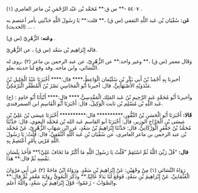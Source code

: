 ٥٤٠٧ -** س ق:** مُحَمَّد بْن عَبْد الرَّحْمَنِ بْن ماعز العامري (١) .

**عَن:** سُفْيَان بْن عَبد اللَّهِ الثقفي (س ق) ،** قلت:** يَا رَسُولَ اللَّهِ حَدَّثَنِي بأمر أعتصم به ... (الحديث) .

**وعَنه:** الزُّهْرِيّ (س ق) .

قاله إِبْرَاهِيم بْن سَعْد (س ق) ، عن الزُّهْرِيّ.

وَقَال معمر (س ق) ،** وغير واحد:** عن الزُّهْرِيّ، عن عبد الرحمن بن ماعز (٢) .روى له النَّسَائي، وابن ماجه. وقد وقع لنا حديثه بعلو.

أخبرنا بِهِ أَحْمَدُ بْنُ أَبي بَكْرِ بْنِ سُلَيْمان الْوَاعِظُ،**** قال:**** أَخْبَرَنَا عَبْدُ الْجَلِيلِ بْنُ مَنْدَوَيْهِ الأَصْبَهَانِيُّ، قال: أخبرنا أَبُو الْمَحَاسِنِ نَصْرُ بْنُ الْمُظَفَّرِ الْبَرْمَكِيُّ.

(ح) : وأخبرنا أَبُو مُحَمَّدٍ عَبد الرَّحِيمِ بْنُ عَبد المَلِك الْمَقْدِسِيُّ،**** قال:**** أَنْبَأَنَا أَبُو حَامِدٍ عَبد اللَّهِ بْن مُسْلِم بْن ثابت الْوَكِيلُ، قال: أَخْبَرَنَا أَبُو الْقَاسِمِ ابن السمرقندي.

**قَالا:** أَخْبَرَنَا أَبُو الْحَسَنِ بْنُ النَّقُّورِ،********** قال:********** أَخْبَرَنَا عِيسَى بْنُ عَلِيِّ بْنِ عِيسَى بْنِ الْجَرَّاحِ الوزير، قال: أَخْبَرَنَا أبو القاسم عَبد الله بْن مُحَمَّد البغوي، قال: حَدَّثَنَا مُحَمَّدُ بْنُ جَعْفَرٍ الْوَرْكَانِيُّ، قال: حَدَّثَنَا إِبْرَاهِيمُ بْنُ سَعْدٍ، عَنِ ابْنِ شِهَابٍ الزُّهْرِيّ، عَنْ مُحَمَّد بْن عبد الرحمن بن ماعز العامري، عن سُفْيَان بْنِ عَبد اللَّهِ الثَّقَفِيِّ، قال: قُلْتُ: يَا رَسُولَ اللَّهِ مُرْنِي بِأَمْرٍ أَعْتَصِمُ بِهِ.

**قال:** "قُلْ رَبِّيَ اللَّهُ ثُمَّ اسْتَقِمْ "قُلْتُ يَا رَسُولَ اللَّهِ مَا أَكْثَرُ مَا تَخَافُ عَلِيَّ؟** فَأَخَذَ بِلَسَانِ نَفْسِهِ ثُمَّ قال:** هَذَا.

رَوَاهُ النَّسَائي (١) مِنْ وجْهَيْنِ: عَنْ إِبْرَاهِيمَ بْنِ سَعْدٍ. ورَوَاهُ ابْنُ مَاجَهْ (٢) عَن أَبِي مَرْوَانَ الْعُثْمَانِيِّ، عَنْ إِبْرَاهِيمَ بْنِ سَعْدٍ، فَوَقَعَ لَنَا بَدَلا عَالِيًا.** وذَكَرَ الْبَغَوِيُّ رِوَايَةَ مَعْمَرٍ ثُمَّ قال:** والصَّوَابُ - زَعَمُوا- قَوْلُ إِبْرَاهِيمَ بْنِ سَعْدٍ، واللَّهُ أعلم.